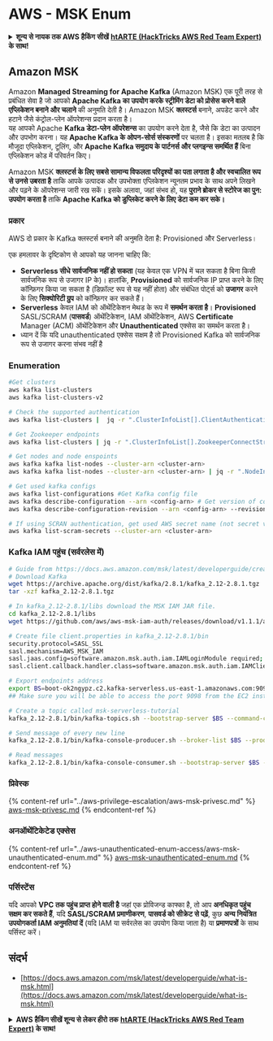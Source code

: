 # AWS - MSK Enum

<details>

<summary><strong>शून्य से नायक तक AWS हैकिंग सीखें</strong> <a href="https://training.hacktricks.xyz/courses/arte"><strong>htARTE (HackTricks AWS Red Team Expert)</strong></a><strong> के साथ!</strong></summary>

HackTricks का समर्थन करने के अन्य तरीके:

* यदि आप चाहते हैं कि आपकी **कंपनी का विज्ञापन HackTricks में दिखाई दे** या **HackTricks को PDF में डाउनलोड करें**, तो [**सब्सक्रिप्शन प्लान्स**](https://github.com/sponsors/carlospolop) देखें!
* [**आधिकारिक PEASS & HackTricks स्वैग**](https://peass.creator-spring.com) प्राप्त करें
* [**The PEASS Family**](https://opensea.io/collection/the-peass-family) की खोज करें, हमारा विशेष [**NFTs**](https://opensea.io/collection/the-peass-family) संग्रह
* 💬 [**Discord समूह**](https://discord.gg/hRep4RUj7f) में **शामिल हों** या [**telegram समूह**](https://t.me/peass) में या **Twitter** पर 🐦 [**@carlospolopm**](https://twitter.com/carlospolopm) को **फॉलो करें**.
* **HackTricks** के [**github repos**](https://github.com/carlospolop/hacktricks) और [**HackTricks Cloud**](https://github.com/carlospolop/hacktricks-cloud) में PRs सबमिट करके अपनी हैकिंग ट्रिक्स साझा करें.

</details>

## Amazon MSK

Amazon **Managed Streaming for Apache Kafka** (Amazon MSK) एक पूरी तरह से प्रबंधित सेवा है जो आपको **Apache Kafka का उपयोग करके स्ट्रीमिंग डेटा को प्रोसेस करने वाले एप्लिकेशन बनाने और चलाने** की अनुमति देती है। Amazon MSK **क्लस्टर्स** बनाने, अपडेट करने और हटाने जैसे कंट्रोल-प्लेन ऑपरेशन्स प्रदान करता है।\
यह आपको Apache **Kafka डेटा-प्लेन ऑपरेशन्स** का उपयोग करने देता है, जैसे कि डेटा का उत्पादन और उपभोग करना। यह **Apache Kafka के ओपन-सोर्स संस्करणों** पर चलता है। इसका मतलब है कि मौजूदा एप्लिकेशन, टूलिंग, और **Apache Kafka समुदाय के पार्टनर्स और प्लगइन्स समर्थित हैं** बिना एप्लिकेशन कोड में परिवर्तन किए।

Amazon MSK **क्लस्टर्स के लिए सबसे सामान्य विफलता परिदृश्यों का पता लगाता है और स्वचालित रूप से उनसे उबरता है** ताकि आपके उत्पादक और उपभोक्ता एप्लिकेशन न्यूनतम प्रभाव के साथ अपने लिखने और पढ़ने के ऑपरेशन्स जारी रख सकें। इसके अलावा, जहां संभव हो, यह **पुराने ब्रोकर से स्टोरेज का पुन: उपयोग करता है** ताकि **Apache Kafka को डुप्लिकेट करने के लिए डेटा कम कर सके।**

### **प्रकार**

AWS दो प्रकार के Kafka क्लस्टर्स बनाने की अनुमति देता है: Provisioned और Serverless।

एक हमलावर के दृष्टिकोण से आपको यह जानना चाहिए कि:

* **Serverless सीधे सार्वजनिक नहीं हो सकता** (यह केवल एक VPN में चल सकता है बिना किसी सार्वजनिक रूप से उजागर IP के)। हालांकि, **Provisioned** को सार्वजनिक IP प्राप्त करने के लिए कॉन्फ़िगर किया जा सकता है (डिफ़ॉल्ट रूप से यह नहीं होता) और संबंधित पोर्ट्स को **उजागर** करने के लिए **सिक्योरिटी ग्रुप** को कॉन्फ़िगर कर सकते हैं।
* **Serverless** केवल IAM को ऑथेंटिकेशन मेथड के रूप में **समर्थन करता है**। **Provisioned** SASL/SCRAM (**पासवर्ड**) ऑथेंटिकेशन, IAM ऑथेंटिकेशन, AWS **Certificate** Manager (ACM) ऑथेंटिकेशन और **Unauthenticated** एक्सेस का समर्थन करता है।
* ध्यान दें कि यदि unauthenticated एक्सेस सक्षम है तो Provisioned Kafka को सार्वजनिक रूप से उजागर करना संभव नहीं है

### Enumeration
```bash
#Get clusters
aws kafka list-clusters
aws kafka list-clusters-v2

# Check the supported authentication
aws kafka list-clusters |  jq -r ".ClusterInfoList[].ClientAuthentication"

# Get Zookeeper endpoints
aws kafka list-clusters | jq -r ".ClusterInfoList[].ZookeeperConnectString, .ClusterInfoList[].ZookeeperConnectStringTls"

# Get nodes and node enspoints
aws kafka kafka list-nodes --cluster-arn <cluster-arn>
aws kafka kafka list-nodes --cluster-arn <cluster-arn> | jq -r ".NodeInfoList[].BrokerNodeInfo.Endpoints" # Get endpoints

# Get used kafka configs
aws kafka list-configurations #Get Kafka config file
aws kafka describe-configuration --arn <config-arn> # Get version of config
aws kafka describe-configuration-revision --arn <config-arn> --revision <version> # Get content of config version

# If using SCRAN authentication, get used AWS secret name (not secret value)
aws kafka list-scram-secrets --cluster-arn <cluster-arn>
```
### Kafka IAM पहुंच (सर्वरलेस में)
```bash
# Guide from https://docs.aws.amazon.com/msk/latest/developerguide/create-serverless-cluster.html
# Download Kafka
wget https://archive.apache.org/dist/kafka/2.8.1/kafka_2.12-2.8.1.tgz
tar -xzf kafka_2.12-2.8.1.tgz

# In kafka_2.12-2.8.1/libs download the MSK IAM JAR file.
cd kafka_2.12-2.8.1/libs
wget https://github.com/aws/aws-msk-iam-auth/releases/download/v1.1.1/aws-msk-iam-auth-1.1.1-all.jar

# Create file client.properties in kafka_2.12-2.8.1/bin
security.protocol=SASL_SSL
sasl.mechanism=AWS_MSK_IAM
sasl.jaas.config=software.amazon.msk.auth.iam.IAMLoginModule required;
sasl.client.callback.handler.class=software.amazon.msk.auth.iam.IAMClientCallbackHandler

# Export endpoints address
export BS=boot-ok2ngypz.c2.kafka-serverless.us-east-1.amazonaws.com:9098
## Make sure you will be able to access the port 9098 from the EC2 instance (check VPS, subnets and SG)

# Create a topic called msk-serverless-tutorial
kafka_2.12-2.8.1/bin/kafka-topics.sh --bootstrap-server $BS --command-config client.properties --create --topic msk-serverless-tutorial --partitions 6

# Send message of every new line
kafka_2.12-2.8.1/bin/kafka-console-producer.sh --broker-list $BS --producer.config client.properties --topic msk-serverless-tutorial

# Read messages
kafka_2.12-2.8.1/bin/kafka-console-consumer.sh --bootstrap-server $BS --consumer.config client.properties --topic msk-serverless-tutorial --from-beginning
```
### प्रिवेस्क

{% content-ref url="../aws-privilege-escalation/aws-msk-privesc.md" %}
[aws-msk-privesc.md](../aws-privilege-escalation/aws-msk-privesc.md)
{% endcontent-ref %}

### अनऑथेंटिकेटेड एक्सेस

{% content-ref url="../aws-unauthenticated-enum-access/aws-msk-unauthenticated-enum.md" %}
[aws-msk-unauthenticated-enum.md](../aws-unauthenticated-enum-access/aws-msk-unauthenticated-enum.md)
{% endcontent-ref %}

### पर्सिस्टेंस

यदि आपको **VPC तक पहुंच प्राप्त होने वाली है** जहां एक प्रोविजन्ड काफ्का है, तो आप **अनधिकृत पहुंच सक्षम कर सकते हैं**, यदि **SASL/SCRAM प्रमाणीकरण**, **पासवर्ड को सीक्रेट से पढ़ें**, कुछ **अन्य नियंत्रित उपयोगकर्ता IAM अनुमतियां दें** (यदि IAM या सर्वरलेस का उपयोग किया जाता है) या **प्रमाणपत्रों** के साथ पर्सिस्ट करें।

## संदर्भ

* [https://docs.aws.amazon.com/msk/latest/developerguide/what-is-msk.html](https://docs.aws.amazon.com/msk/latest/developerguide/what-is-msk.html)

<details>

<summary><strong>AWS हैकिंग सीखें शून्य से लेकर हीरो तक</strong> <a href="https://training.hacktricks.xyz/courses/arte"><strong>htARTE (HackTricks AWS Red Team Expert)</strong></a><strong> के साथ!</strong></summary>

HackTricks का समर्थन करने के अन्य तरीके:

* यदि आप चाहते हैं कि आपकी **कंपनी का विज्ञापन HackTricks में दिखाई दे** या **HackTricks को PDF में डाउनलोड करें** तो [**सब्सक्रिप्शन प्लान्स**](https://github.com/sponsors/carlospolop) देखें!
* [**आधिकारिक PEASS & HackTricks स्वैग**](https://peass.creator-spring.com) प्राप्त करें
* [**The PEASS Family**](https://opensea.io/collection/the-peass-family) की खोज करें, हमारा एक्सक्लूसिव [**NFTs**](https://opensea.io/collection/the-peass-family) संग्रह
* 💬 [**Discord group**](https://discord.gg/hRep4RUj7f) में **शामिल हों** या [**telegram group**](https://t.me/peass) में या **Twitter** पर 🐦 [**@carlospolopm**](https://twitter.com/carlospolopm) को **फॉलो** करें।
* **HackTricks** के [**github repos**](https://github.com/carlospolop/hacktricks) और [**HackTricks Cloud**](https://github.com/carlospolop/hacktricks-cloud) में PRs सबमिट करके अपनी हैकिंग ट्रिक्स साझा करें।

</details>
